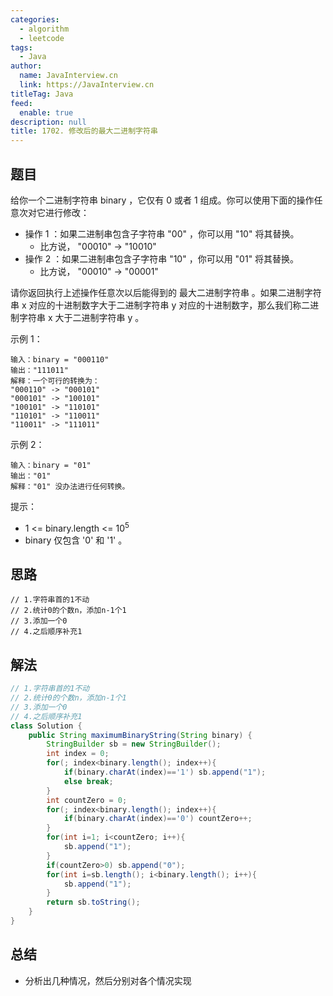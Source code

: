 ```yaml
---
categories: 
  - algorithm
  - leetcode
tags: 
  - Java
author: 
  name: JavaInterview.cn
  link: https://JavaInterview.cn
titleTag: Java
feed: 
  enable: true
description: null
title: 1702. 修改后的最大二进制字符串
---
```


## 题目

给你一个二进制字符串 binary ，它仅有 0 或者 1 组成。你可以使用下面的操作任意次对它进行修改：

* 操作 1 ：如果二进制串包含子字符串 "00" ，你可以用 "10" 将其替换。
  * 比方说， "00010" -> "10010"
* 操作 2 ：如果二进制串包含子字符串 "10" ，你可以用 "01" 将其替换。
  * 比方说， "00010" -> "00001"
  
请你返回执行上述操作任意次以后能得到的 最大二进制字符串 。如果二进制字符串 x 对应的十进制数字大于二进制字符串 y 对应的十进制数字，那么我们称二进制字符串 x 大于二进制字符串 y 。



示例 1：

    输入：binary = "000110"
    输出："111011"
    解释：一个可行的转换为：
    "000110" -> "000101"
    "000101" -> "100101"
    "100101" -> "110101"
    "110101" -> "110011"
    "110011" -> "111011"
示例 2：

    输入：binary = "01"
    输出："01"
    解释："01" 没办法进行任何转换。


提示：

* 1 <= binary.length <= 10<sup>5</sup>
* binary 仅包含 '0' 和 '1' 。

## 思路

    // 1.字符串首的1不动
    // 2.统计0的个数n，添加n-1个1
    // 3.添加一个0
    // 4.之后顺序补充1

## 解法
```java
// 1.字符串首的1不动
// 2.统计0的个数n，添加n-1个1
// 3.添加一个0
// 4.之后顺序补充1
class Solution {
    public String maximumBinaryString(String binary) {
        StringBuilder sb = new StringBuilder();
        int index = 0;
        for(; index<binary.length(); index++){
            if(binary.charAt(index)=='1') sb.append("1");
            else break;
        }
        int countZero = 0;
        for(; index<binary.length(); index++){
            if(binary.charAt(index)=='0') countZero++;
        }
        for(int i=1; i<countZero; i++){
            sb.append("1");
        }
        if(countZero>0) sb.append("0");
        for(int i=sb.length(); i<binary.length(); i++){
            sb.append("1");
        }
        return sb.toString();
    }
}

```

## 总结

- 分析出几种情况，然后分别对各个情况实现 
